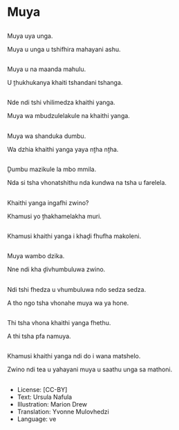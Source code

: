 # Muya

##
Muya uya unga.

Muya u unga u tshifhira mahayani ashu.

##
Muya u na maanda mahulu.

U ṱhukhukanya khaiti tshandani tshanga.

##
Nde ndi tshi vhilimedza khaithi yanga.

Muya wa mbudzulelakule na khaithi yanga.

##
Muya wa shanduka dumbu.

Wa dzhia khaithi yanga yaya nṱha nṱha.

##
Ḓumbu mazikule la mbo mmila.

Nda si tsha vhonatshithu nda kundwa na tsha u farelela.

##
Khaithi yanga ingafhi zwino?

Khamusi yo ṱhakhamelakha muri.

##
Khamusi khaithi yanga i khaḓi fhufha makoleni.

##
Muya wambo dzika.

Nne ndi kha ḓivhumbuluwa zwino.

##
Ndi tshi fhedza u vhumbuluwa ndo sedza sedza.

A tho ngo tsha vhonahe muya wa ya hone.

##
Thi tsha vhona khaithi yanga fhethu.

A thi tsha pfa namuya.

##
Khamusi khaithi yanga ndi do i wana matshelo.

Zwino ndi tea u yahayani muya u saathu unga sa mathoni.

##
* License: [CC-BY]
* Text: Ursula Nafula
* Illustration: Marion Drew
* Translation: Yvonne Mulovhedzi
* Language: ve
